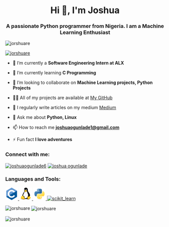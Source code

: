 
<!---
Jorshuare/Jorshuare is a ✨ special ✨ repository because its `README.md` (this file) appears on your GitHub profile.
You can click the Preview link to take a look at your changes.
--->
<h1 align="center">Hi 👋, I'm Joshua</h1>
<h3 align="center">A passionate Python programmer from Nigeria. I am a Machine Learning Enthusiast</h3>

<p align="left"> <img src="https://komarev.com/ghpvc/?username=jorshuare&label=Profile%20views&color=0e75b6&style=flat" alt="jorshuare" /> </p>

<p align="left"> <a href="https://github.com/ryo-ma/github-profile-trophy"><img src="https://github-profile-trophy.vercel.app/?username=jorshuare" alt="jorshuare" /></a> </p>

- 🔭 I’m currently a **Software Engineering Intern at ALX**

- 🌱 I’m currently learning **C Programming**

- 👯 I’m looking to collaborate on **Machine Learning projects, Python Projects**

- 👨‍💻 All of my projects are available at <a href="www.github/Jorshuare">My GitHub</a>

- 📝 I regularly write articles on my medium <a href="https://medium.com/@joshuaogunlade">Medium</a>

- 💬 Ask me about **Python, Linux**

- 📫 How to reach me **joshuaogunlade1@gmail.com**

- ⚡ Fun fact **I love adventures**

<h3 align="left">Connect with me:</h3>
<p align="left">
<a href="https://twitter.com/joshuaogunlade6" target="blank"><img align="center" src="https://raw.githubusercontent.com/rahuldkjain/github-profile-readme-generator/master/src/images/icons/Social/twitter.svg" alt="joshuaogunlade6" height="30" width="40" /></a>
<a href="https://linkedin.com/in/joshua ogunlade" target="blank"><img align="center" src="https://raw.githubusercontent.com/rahuldkjain/github-profile-readme-generator/master/src/images/icons/Social/linked-in-alt.svg" alt="joshua ogunlade" height="30" width="40" /></a>
</p>

<h3 align="left">Languages and Tools:</h3>
<p align="left"> <a href="https://www.cprogramming.com/" target="_blank" rel="noreferrer"> <img src="https://raw.githubusercontent.com/devicons/devicon/master/icons/c/c-original.svg" alt="c" width="40" height="40"/> </a> <a href="https://www.linux.org/" target="_blank" rel="noreferrer"> <img src="https://raw.githubusercontent.com/devicons/devicon/master/icons/linux/linux-original.svg" alt="linux" width="40" height="40"/> </a> <a href="https://www.python.org" target="_blank" rel="noreferrer"> <img src="https://raw.githubusercontent.com/devicons/devicon/master/icons/python/python-original.svg" alt="python" width="40" height="40"/> </a> <a href="https://scikit-learn.org/" target="_blank" rel="noreferrer"> <img src="https://upload.wikimedia.org/wikipedia/commons/0/05/Scikit_learn_logo_small.svg" alt="scikit_learn" width="40" height="40"/> </a> </p>

<p><img align="left" src="https://github-readme-stats.vercel.app/api/top-langs?username=jorshuare&show_icons=true&locale=en&layout=compact" alt="jorshuare" /></p>

<p>&nbsp;<img align="center" src="https://github-readme-stats.vercel.app/api?username=jorshuare&show_icons=true&locale=en" alt="jorshuare" /></p>

<p><img align="center" src="https://github-readme-streak-stats.herokuapp.com/?user=jorshuare&" alt="jorshuare" /></p>

